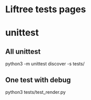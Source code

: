 # Liftree tests pages

# unittest

## All unittest
python3 -m unittest discover -s tests/

## One test with debug
python3 tests/test_render.py


<!-- unittest -->